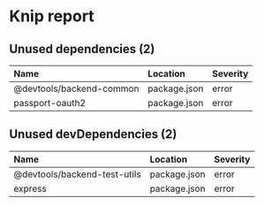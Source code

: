 # Knip report

## Unused dependencies (2)

| Name                      | Location     | Severity |
| :------------------------ | :----------- | :------- |
| @devtools/backend-common | package.json | error    |
| passport-oauth2           | package.json | error    |

## Unused devDependencies (2)

| Name                          | Location     | Severity |
| :---------------------------- | :----------- | :------- |
| @devtools/backend-test-utils | package.json | error    |
| express                       | package.json | error    |

